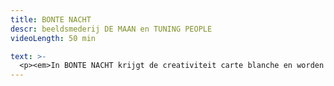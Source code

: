 ```yaml
---
title: BONTE NACHT
descr: beeldsmederij DE MAAN en TUNING PEOPLE
videoLength: 50 min

text: >-
  <p><em>In BONTE NACHT krijgt de creativiteit carte blanche en worden kinderdromen reëel. Vlekken worden tot kunst verheven en smossen is een weldaad.</em><br><br>BONTE NACHT is een bewegend schilderij. Drie mensen met emmers verf en gebricoleerde schilderobjecten bekladden hun omgeving en zichzelf. Ze belanden in een kleurrijke droom waarin ze transformeren tot extravagante figuren met gekleurde gezichten en veelbenige wezens. Ze glibberen van het ene schilderachtige tafereel naar het andere.<br><br>Ik vroeg mij af: wat is dat?<br>Maar het was wat het was.<br>En toen kon het nog alles zijn.<br><br><br>Voor iedereen vanaf 4 jaar.<br><br><em>“Opnieuw de top van het nieuwe jeugdtheater.”</em>De Standaard<br><em>“Veel bonter dan dit maken ze jeugdtheater niet.”</em>De Morgen<br><em>“Het spel met action- en bodypainting is fris en ontwapenend grappig</em>.” De Bond</p><p><strong>Voorstelling gekeken? </strong><a href="https://www.demaan.be/nl/bonte-nacht-atelier" target="_blank"><strong>Surf verder </strong></a><strong>voor nog meer plezier met het inspiratieplatform van beeldsmederij DEMAAN en creëer thuis je eigen fascinerend VERFATELIER!</strong></p><p>‍<strong>Credits</strong><br><br>Spel: Katrien Valckenaers, Greet Jacobs, Maxim Storms (2016-17), Jef Van gestel (2017-18) I Regie &amp; choreografie: Jef Van gestel, Karolien Verlinden I Geluidsontwerp: Wannes Deneer I Maskers &amp; objecten: Paul Contryn I Lichtontwerp &amp; techniek: Stéphane Vloebergh I Kostuumontwerp: Maartje van Bourgognie I Stage dramaturgie: Julie Behaegel I Productieleiding: Fée Roels, Britt De Jonghe I Productie: Tuning People en Beeldsmederij DE MAAN I Met dank aan: Randi De Vlieghe, Stef De Paepe &amp; Linde Carrijn</p><p>‍</p><p><em>Opname video door Ans Kanen.</em></p><p><br></p>
---
```

